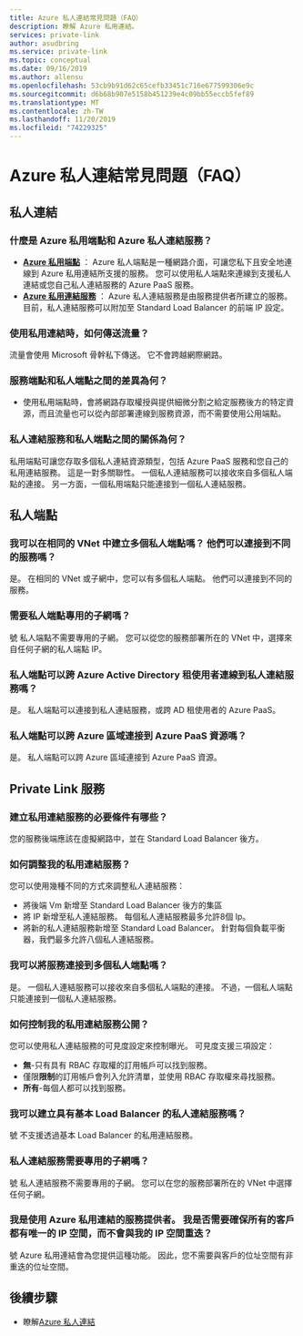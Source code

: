```yaml
---
title: Azure 私人連結常見問題（FAQ）
description: 瞭解 Azure 私用連結。
services: private-link
author: asudbring
ms.service: private-link
ms.topic: conceptual
ms.date: 09/16/2019
ms.author: allensu
ms.openlocfilehash: 53cb9b91d62c65cefb33451c716e677599306e9c
ms.sourcegitcommit: d6b68b907e5158b451239e4c09bb55eccb5fef89
ms.translationtype: MT
ms.contentlocale: zh-TW
ms.lasthandoff: 11/20/2019
ms.locfileid: "74229325"
---
```

# <a name="azure-private-link-frequently-asked-questions-faq"></a>Azure 私人連結常見問題（FAQ）

## <a name="private-link"></a>私人連結

### <a name="what-is-azure-private-endpoint-and-azure-private-link-service"></a>什麼是 Azure 私用端點和 Azure 私人連結服務？

- **[Azure 私用端點](private-endpoint-overview.md)** ： Azure 私人端點是一種網路介面，可讓您私下且安全地連線到 Azure 私用連結所支援的服務。 您可以使用私人端點來連線到支援私人連結或您自己私人連結服務的 Azure PaaS 服務。
- **[Azure 私用連結服務](private-link-service-overview.md)** ： Azure 私人連結服務是由服務提供者所建立的服務。 目前，私人連結服務可以附加至 Standard Load Balancer 的前端 IP 設定。 

### <a name="how-is-traffic-being-sent-when-using-private-link"></a>使用私用連結時，如何傳送流量？
流量會使用 Microsoft 骨幹私下傳送。 它不會跨越網際網路。  
 
### <a name="what-is-the-difference-between-a-service-endpoints-and-a-private-endpoints"></a>服務端點和私人端點之間的差異為何？
- 使用私用端點時，會將網路存取權授與提供細微分割之給定服務後方的特定資源，而且流量也可以從內部部署連線到服務資源，而不需要使用公用端點。

### <a name="what-is-the-relationship-between-private-link-service-and-private-endpoint"></a>私人連結服務和私人端點之間的關係為何？
私用端點可讓您存取多個私人連結資源類型，包括 Azure PaaS 服務和您自己的私用連結服務。 這是一對多關聯性。 一個私人連結服務可以接收來自多個私人端點的連接。 另一方面，一個私用端點只能連接到一個私人連結服務。    

## <a name="private-endpoint"></a>私人端點 
 
### <a name="can-i-create-multiple-private-endpoints-in-same-vnet-can-they-connect-to-different-services"></a>我可以在相同的 VNet 中建立多個私人端點嗎？ 他們可以連接到不同的服務嗎？ 
是。 在相同的 VNet 或子網中，您可以有多個私人端點。 他們可以連接到不同的服務。  
 
### <a name="do-i-require-a-dedicated-subnet-for-private-endpoints"></a>需要私人端點專用的子網嗎？ 
號 私人端點不需要專用的子網。 您可以從您的服務部署所在的 VNet 中，選擇來自任何子網的私人端點 IP。  
 
### <a name="can-private-endpoint-connect-to-private-link-service-across-azure-active-directory-tenants"></a>私人端點可以跨 Azure Active Directory 租使用者連線到私人連結服務嗎？ 
是。 私人端點可以連接到私人連結服務，或跨 AD 租使用者的 Azure PaaS。  
 
### <a name="can-private-endpoint-connect-to-azure-paas-resources-across-azure-regions"></a>私人端點可以跨 Azure 區域連接到 Azure PaaS 資源嗎？
是。 私人端點可以跨 Azure 區域連接到 Azure PaaS 資源。

## <a name="private-link-service"></a>Private Link 服務
 
### <a name="what-are-the-pre-requisites-for-creating-a-private-link-service"></a>建立私用連結服務的必要條件有哪些？ 
您的服務後端應該在虛擬網路中，並在 Standard Load Balancer 後方。
 
### <a name="how-can-i-scale-my-private-link-service"></a>如何調整我的私用連結服務？ 
您可以使用幾種不同的方式來調整私人連結服務： 
- 將後端 Vm 新增至 Standard Load Balancer 後方的集區 
- 將 IP 新增至私人連結服務。 每個私人連結服務最多允許8個 Ip。  
- 將新的私人連結服務新增至 Standard Load Balancer。 針對每個負載平衡器，我們最多允許八個私人連結服務。   

### <a name="can-i-connect-my-service-to-multiple-private-endpoints"></a>我可以將服務連接到多個私人端點嗎？
是。 一個私人連結服務可以接收來自多個私人端點的連接。 不過，一個私人端點只能連接到一個私人連結服務。  
 
### <a name="how-should-i-control-the-exposure-of-my-private-link-service"></a>如何控制我的私用連結服務公開？
您可以使用私人連結服務的可見度設定來控制曝光。 可見度支援三項設定：

- **無**-只有具有 RBAC 存取權的訂用帳戶可以找到服務。 
- 僅限**限制**的訂用帳戶會列入允許清單，並使用 RBAC 存取權來尋找服務。 
- **所有**-每個人都可以找到服務。 
 
### <a name="can-i-create-a-private-link-service-with-basic-load-balancer"></a>我可以建立具有基本 Load Balancer 的私人連結服務嗎？ 
號 不支援透過基本 Load Balancer 的私用連結服務。
 
### <a name="is-a-dedicated-subnet-required-for-private-link-service"></a>私人連結服務需要專用的子網嗎？ 
號 私人連結服務不需要專用的子網。 您可以在您的服務部署所在的 VNet 中選擇任何子網。   

### <a name="i-am-a-service-provider-using-azure-private-link-do-i-need-to-make-sure-all-my-customers-have-unique-ip-space-and-dont-overlap-with-my-ip-space"></a>我是使用 Azure 私用連結的服務提供者。 我是否需要確保所有的客戶都有唯一的 IP 空間，而不會與我的 IP 空間重迭？ 
號 Azure 私用連結會為您提供這種功能。 因此，您不需要與客戶的位址空間有非重迭的位址空間。 

##  <a name="next-steps"></a>後續步驟

- 瞭解[Azure 私人連結](private-link-overview.md)
